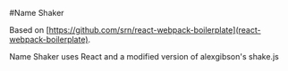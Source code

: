 #Name Shaker


Based on [https://github.com/srn/react-webpack-boilerplate](react-webpack-boilerplate).

Name Shaker uses React and a modified version of alexgibson's shake.js
